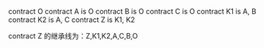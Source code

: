 contract O
contract A is O
contract B is O
contract C is O
contract K1 is A, B
contract K2 is A, C
contract Z is K1, K2


contract Z 的继承线为：Z,K1,K2,A,C,B,O
